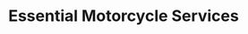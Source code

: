 ---
title: "Essential Motorcycle Services"
url: /vancouver/essential-motorcycle-services/
shop: Motorrad
---